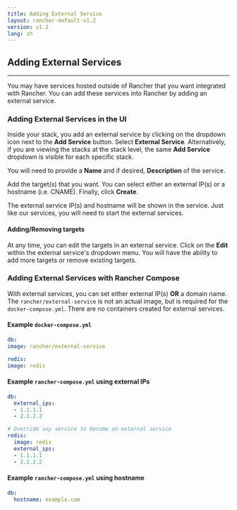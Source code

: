 ```yaml
---
title: Adding External Service
layout: rancher-default-v1.2
version: v1.2
lang: zh
---
```


## Adding External Services
---

You may have services hosted outside of Rancher that you want integrated with Rancher. You can add these services into Rancher by adding an external service.

### Adding External Services in the UI

Inside your stack, you add an external service by clicking on the dropdown icon next to the **Add Service** button. Select **External Service**. Alternatively, if you are viewing the stacks at the stack level, the same **Add Service** dropdown is visible for each specific stack.

You will need to provide a **Name** and if desired, **Description** of the service.

Add the target(s) that you want. You can select either an external IP(s) or a hostname (i.e. CNAME). Finally, click **Create**.

The external service IP(s) and hostname will be shown in the service. Just like our services, you will need to start the external services.

#### Adding/Removing targets

At any time, you can edit the targets in an external service. Click on the **Edit** within the external service's dropdown menu. You will have the ability to add more targets or remove existing targets.

### Adding External Services with Rancher Compose

With external services, you can set either external IP(s) **OR** a domain name. The `rancher/external-service` is not an actual image, but is required for the `docker-compose.yml`. There are no containers created for external services.

#### Example `docker-compose.yml`

```yaml
db:
image: rancher/external-service

redis:
image: redis
```

#### Example `rancher-compose.yml` using external IPs

```yaml
db:
  external_ips:
  - 1.1.1.1
  - 2.2.2.2

# Override any service to become an external service
redis:
  image: redis
  external_ips:
  - 1.1.1.1
  - 2.2.2.2
```

#### Example `rancher-compose.yml` using hostname

```yaml
db:
  hostname: example.com
```
